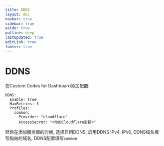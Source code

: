 ```yaml
---
title: DDNS
layout: doc
navbar: true
sidebar: true
aside: true
outline: deep
lastUpdated: true
editLink: true
footer: true
---
```


# DDNS

在Custom Codes for Dashboard添加配置: 

```
DDNS:
  Enable: true
  MaxRetries: 3
  Profiles:
    common:
      Provider: "cloudflare"
      AccessSecret: "<你的Cloudflare密钥>"
```

然后在添加服务器的时候, 选择启用DDNS, 启用DDNS IPv4, IPv6, DDNS域名填写指向的域名, DDNS配置填写`common`